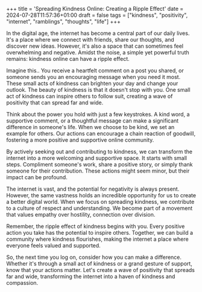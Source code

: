 +++
title = 'Spreading Kindness Online: Creating a Ripple Effect'
date = 2024-07-28T11:57:36+01:00
draft = false
tags = ["kindness", "positivity", "internet", "ramblings", "thoughts", "life"]
+++

In the digital age, the internet has become a central part of our daily lives. It's a place where we connect with friends, share our thoughts, and discover new ideas. However, it's also a space that can sometimes feel overwhelming and negative. Amidst the noise, a simple yet powerful truth remains: kindness online can have a ripple effect.

Imagine this.. You receive a heartfelt comment on a post you shared, or someone sends you an encouraging message when you need it most. These small acts of kindness can brighten your day and change your outlook. The beauty of kindness is that it doesn't stop with you. One small act of kindness can inspire others to follow suit, creating a wave of positivity that can spread far and wide.

Think about the power you hold with just a few keystrokes. A kind word, a supportive comment, or a thoughtful message can make a significant difference in someone's life. When we choose to be kind, we set an example for others. Our actions can encourage a chain reaction of goodwill, fostering a more positive and supportive online community.

By actively seeking out and contributing to kindness, we can transform the internet into a more welcoming and supportive space. It starts with small steps. Compliment someone's work, share a positive story, or simply thank someone for their contribution. These actions might seem minor, but their impact can be profound.

The internet is vast, and the potential for negativity is always present. However, the same vastness holds an incredible opportunity for us to create a better digital world. When we focus on spreading kindness, we contribute to a culture of respect and understanding. We become part of a movement that values empathy over hostility, connection over division.

Remember, the ripple effect of kindness begins with you. Every positive action you take has the potential to inspire others. Together, we can build a community where kindness flourishes, making the internet a place where everyone feels valued and supported.

So, the next time you log on, consider how you can make a difference. Whether it's through a small act of kindness or a grand gesture of support, know that your actions matter. Let's create a wave of positivity that spreads far and wide, transforming the internet into a haven of kindness and compassion.